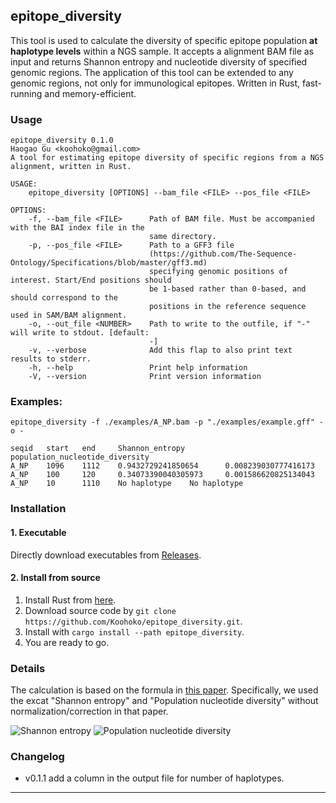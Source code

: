 ## epitope_diversity

This tool is used to calculate the diversity of specific epitope population **at haplotype levels** within a NGS sample. It accepts a alignment BAM file as input and returns Shannon entropy and nucleotide diversity of specified genomic regions. The application of this tool can be extended to any genomic regions, not only for immunological epitopes. Written in Rust, fast-running and memory-efficient.

### Usage
```
epitope_diversity 0.1.0
Haogao Gu <koohoko@gmail.com>
A tool for estimating epitope diversity of specific regions from a NGS alignment, written in Rust.

USAGE:
    epitope_diversity [OPTIONS] --bam_file <FILE> --pos_file <FILE>

OPTIONS:
    -f, --bam_file <FILE>      Path of BAM file. Must be accompanied with the BAI index file in the
                               same directory.
    -p, --pos_file <FILE>      Path to a GFF3 file
                               (https://github.com/The-Sequence-Ontology/Specifications/blob/master/gff3.md)
                               specifying genomic positions of interest. Start/End positions should
                               be 1-based rather than 0-based, and should correspond to the
                               positions in the reference sequence used in SAM/BAM alignment.
    -o, --out_file <NUMBER>    Path to write to the outfile, if "-" will write to stdout. [default:
                               -]
    -v, --verbose              Add this flap to also print text results to stderr.
    -h, --help                 Print help information
    -V, --version              Print version information
```

### Examples:
```
epitope_diversity -f ./examples/A_NP.bam -p "./examples/example.gff" -o -

seqid   start   end     Shannon_entropy population_nucleotide_diversity
A_NP    1096    1112    0.9432729241850654      0.008239030777416173
A_NP    100     120     0.34073390040305973     0.001586620825134043
A_NP    10      1110    No haplotype    No haplotype

```

### Installation
#### 1. Executable
Directly download executables from [Releases](https://github.com/Koohoko/epitope_diversity/releases).
#### 2. Install from source
1. Install Rust from [here](https://www.rust-lang.org/tools/install).
2. Download source code by `git clone https://github.com/Koohoko/epitope_diversity.git`.
3. Install with `cargo install --path epitope_diversity`.
4. You are ready to go.

### Details
The calculation is based on the formula in [this paper](https://www.sciencedirect.com/science/article/pii/S004268221630037X). Specifically, we used the excat "Shannon entropy" and "Population nucleotide diversity" without normalization/correction in that paper.

![Shannon entropy](https://ars.els-cdn.com/content/image/1-s2.0-S004268221630037X-fx4_lrg.jpg)
![Population nucleotide diversity](https://ars.els-cdn.com/content/image/1-s2.0-S004268221630037X-fx9_lrg.jpg)

### Changelog
- v0.1.1 add a column in the output file for number of haplotypes.
---